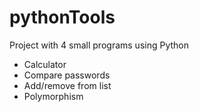 # pythonTools
Project with 4 small programs using Python
- Calculator
- Compare passwords
- Add/remove from list
- Polymorphism
